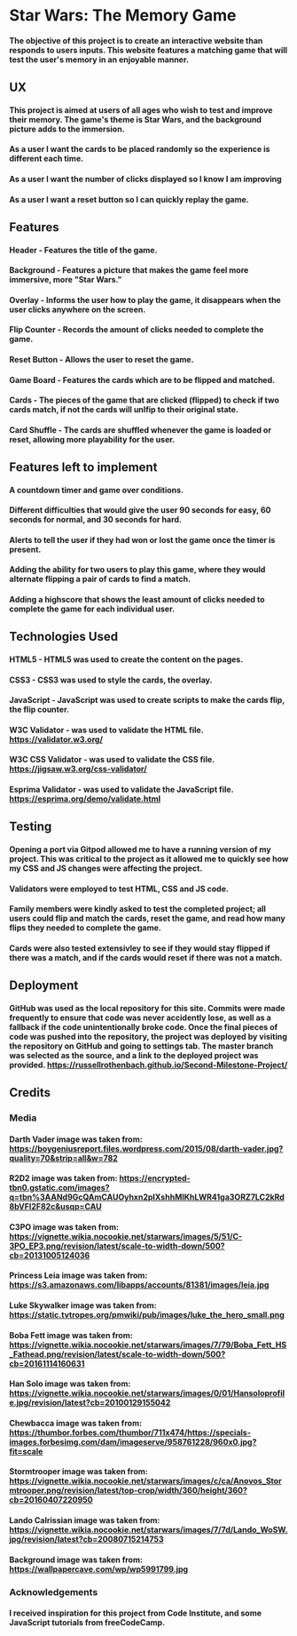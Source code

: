 # Star Wars: The Memory Game
#### The objective of this project is to create an interactive website than responds to users inputs.  This website features a matching game that will test the user's memory in an enjoyable manner.  
## UX
#### This project is aimed at users of all ages who wish to test and improve their memory.  The game's theme is Star Wars, and the background picture adds to the immersion. 
#### As a user I want the cards to be placed randomly so the experience is different each time.
#### As a user I want the number of clicks displayed so I know I am improving
#### As a user I want a reset button so I can quickly replay the game.
## Features
#### Header - Features the title of the game.
#### Background - Features a picture that makes the game feel more immersive, more "Star Wars."
#### Overlay - Informs the user how to play the game, it disappears when the user clicks anywhere on the screen.
#### Flip Counter - Records the amount of clicks needed to complete the game. 
#### Reset Button - Allows the user to reset the game.
#### Game Board - Features the cards which are to be flipped and matched.
#### Cards - The pieces of the game that are clicked (flipped) to check if two cards match, if not the cards will unlfip to their original state.
#### Card Shuffle - The cards are shuffled whenever the game is loaded or reset, allowing more playability for the user.
## Features left to implement
#### A countdown timer and game over conditions.
#### Different difficulties that would give the user 90 seconds for easy, 60 seconds for normal, and 30 seconds for hard.
#### Alerts to tell the user if they had won or lost the game once the timer is present.
#### Adding the ability for two users to play this game, where they would alternate flipping a pair of cards to find a match.
#### Adding a highscore that shows the least amount of clicks needed to complete the game for each individual user.
## Technologies Used
#### HTML5 - HTML5 was used to create the content on the pages.
#### CSS3 - CSS3 was used to style the cards, the overlay.
#### JavaScript - JavaScript was used to create scripts to make the cards flip, the flip counter.
#### W3C Validator - was used to validate the HTML file. https://validator.w3.org/
#### W3C CSS Validator - was used to validate the CSS file. https://jigsaw.w3.org/css-validator/
#### Esprima Validator - was used to validate the JavaScript file. https://esprima.org/demo/validate.html
## Testing
#### Opening a port via Gitpod allowed me to have a running version of my project.  This was critical to the project as it allowed me to quickly see how my CSS and JS changes were affecting the project.
#### Validators were employed to test HTML, CSS and JS code.
#### Family members were kindly asked to test the completed project; all users could flip and match the cards, reset the game, and read how many flips they needed to complete the game. 
#### Cards were also tested extensivley to see if they would stay flipped if there was a match, and if the cards would reset if there was not a match.
## Deployment
#### GitHub was used as the local repository for this site.  Commits were made frequently to ensure that code was never accidently lose, as well as a fallback if the code unintentionally broke code.  Once the final pieces of code was pushed into the repository, the project was deployed by visiting the repository on GitHub and going to settings tab.  The master branch was selected as the source, and a link to the deployed project was provided. https://russellrothenbach.github.io/Second-Milestone-Project/
## Credits
### Media
#### Darth Vader image was taken from: https://boygeniusreport.files.wordpress.com/2015/08/darth-vader.jpg?quality=70&strip=all&w=782
#### R2D2 image was taken from: https://encrypted-tbn0.gstatic.com/images?q=tbn%3AANd9GcQAmCAUOyhxn2pIXshhMlKhLWR41ga3ORZ7LC2kRd8bVFI2F82c&usqp=CAU
#### C3PO image was taken from: https://vignette.wikia.nocookie.net/starwars/images/5/51/C-3PO_EP3.png/revision/latest/scale-to-width-down/500?cb=20131005124036
#### Princess Leia image was taken from: https://s3.amazonaws.com/libapps/accounts/81381/images/leia.jpg
#### Luke Skywalker image was taken from: https://static.tvtropes.org/pmwiki/pub/images/luke_the_hero_small.png
#### Boba Fett image was taken from: https://vignette.wikia.nocookie.net/starwars/images/7/79/Boba_Fett_HS_Fathead.png/revision/latest/scale-to-width-down/500?cb=20161114160631 
#### Han Solo image was taken from: https://vignette.wikia.nocookie.net/starwars/images/0/01/Hansoloprofile.jpg/revision/latest?cb=20100129155042
#### Chewbacca image was taken from: https://thumbor.forbes.com/thumbor/711x474/https://specials-images.forbesimg.com/dam/imageserve/958761228/960x0.jpg?fit=scale
#### Stormtrooper image was taken from: https://vignette.wikia.nocookie.net/starwars/images/c/ca/Anovos_Stormtrooper.png/revision/latest/top-crop/width/360/height/360?cb=20160407220950
#### Lando Calrissian image was taken from: https://vignette.wikia.nocookie.net/starwars/images/7/7d/Lando_WoSW.jpg/revision/latest?cb=20080715214753
#### Background image was taken from: https://wallpapercave.com/wp/wp5991799.jpg
### Acknowledgements
#### I received inspiration for this project from Code Institute, and some JavaScript tutorials from freeCodeCamp.